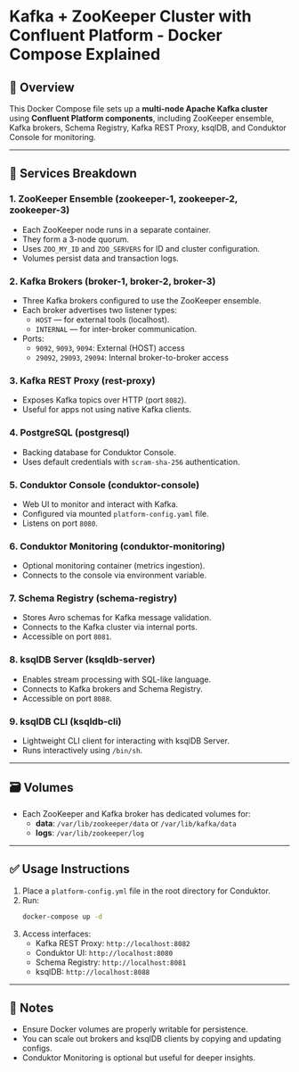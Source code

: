 # Kafka + ZooKeeper Cluster with Confluent Platform - Docker Compose Explained

## 🧱 Overview
This Docker Compose file sets up a **multi-node Apache Kafka cluster** using **Confluent Platform components**, including ZooKeeper ensemble, Kafka brokers, Schema Registry, Kafka REST Proxy, ksqlDB, and Conduktor Console for monitoring.

---

## 🧩 Services Breakdown

### 1. **ZooKeeper Ensemble (zookeeper-1, zookeeper-2, zookeeper-3)**
- Each ZooKeeper node runs in a separate container.
- They form a 3-node quorum.
- Uses `ZOO_MY_ID` and `ZOO_SERVERS` for ID and cluster configuration.
- Volumes persist data and transaction logs.

### 2. **Kafka Brokers (broker-1, broker-2, broker-3)**
- Three Kafka brokers configured to use the ZooKeeper ensemble.
- Each broker advertises two listener types:
  - `HOST` — for external tools (localhost).
  - `INTERNAL` — for inter-broker communication.
- Ports:
  - `9092`, `9093`, `9094`: External (HOST) access
  - `29092`, `29093`, `29094`: Internal broker-to-broker access

### 3. **Kafka REST Proxy (rest-proxy)**
- Exposes Kafka topics over HTTP (port `8082`).
- Useful for apps not using native Kafka clients.

### 4. **PostgreSQL (postgresql)**
- Backing database for Conduktor Console.
- Uses default credentials with `scram-sha-256` authentication.

### 5. **Conduktor Console (conduktor-console)**
- Web UI to monitor and interact with Kafka.
- Configured via mounted `platform-config.yaml` file.
- Listens on port `8080`.

### 6. **Conduktor Monitoring (conduktor-monitoring)**
- Optional monitoring container (metrics ingestion).
- Connects to the console via environment variable.

### 7. **Schema Registry (schema-registry)**
- Stores Avro schemas for Kafka message validation.
- Connects to the Kafka cluster via internal ports.
- Accessible on port `8081`.

### 8. **ksqlDB Server (ksqldb-server)**
- Enables stream processing with SQL-like language.
- Connects to Kafka brokers and Schema Registry.
- Accessible on port `8088`.

### 9. **ksqlDB CLI (ksqldb-cli)**
- Lightweight CLI client for interacting with ksqlDB Server.
- Runs interactively using `/bin/sh`.

---

## 🗃️ Volumes
- Each ZooKeeper and Kafka broker has dedicated volumes for:
  - **data**: `/var/lib/zookeeper/data` or `/var/lib/kafka/data`
  - **logs**: `/var/lib/zookeeper/log`

---

## ✅ Usage Instructions
1. Place a `platform-config.yml` file in the root directory for Conduktor.
2. Run:
   ```bash
   docker-compose up -d
   ```
3. Access interfaces:
   - Kafka REST Proxy: `http://localhost:8082`
   - Conduktor UI: `http://localhost:8080`
   - Schema Registry: `http://localhost:8081`
   - ksqlDB: `http://localhost:8088`

---

## 📌 Notes
- Ensure Docker volumes are properly writable for persistence.
- You can scale out brokers and ksqlDB clients by copying and updating configs.
- Conduktor Monitoring is optional but useful for deeper insights.
